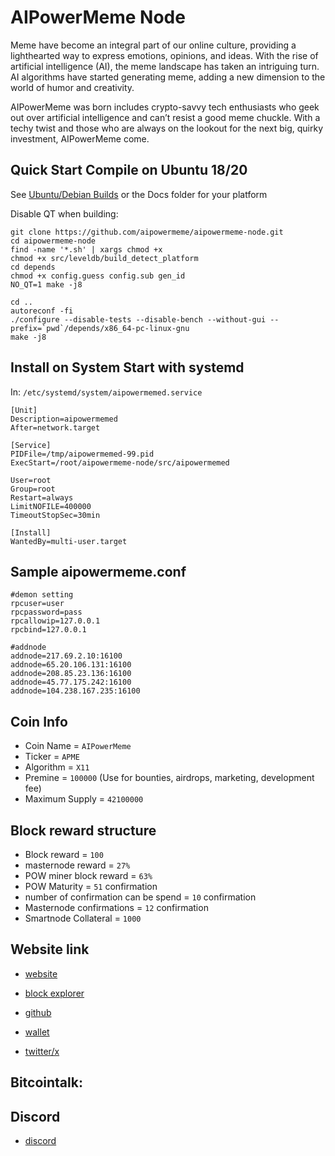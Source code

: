 AIPowerMeme Node
=================

Meme have become an integral part of our online culture, providing a lighthearted way to express emotions, opinions, and ideas. With the rise of artificial intelligence (AI), the meme landscape has taken an intriguing turn. AI algorithms have started generating meme, adding a new dimension to the world of humor and creativity.

AIPowerMeme was born includes crypto-savvy tech enthusiasts who geek out over artificial intelligence and can’t resist a good meme chuckle.
With a techy twist and those who are always on the lookout for the next big, quirky investment, AIPowerMeme come.

Quick Start Compile on Ubuntu 18/20
---------------------

See [Ubuntu/Debian Builds](https://github.com/aipowermeme/aipowermeme-node/blob/lata/doc/build-unix.md) or the Docs folder for your platform

Disable QT when building:

```
git clone https://github.com/aipowermeme/aipowermeme-node.git
cd aipowermeme-node
find -name '*.sh' | xargs chmod +x 
chmod +x src/leveldb/build_detect_platform
cd depends 
chmod +x config.guess config.sub gen_id
NO_QT=1 make -j8

cd ..
autoreconf -fi
./configure --disable-tests --disable-bench --without-gui --prefix=`pwd`/depends/x86_64-pc-linux-gnu
make -j8
```

Install on System Start with systemd
--------------------------
In: `/etc/systemd/system/aipowermemed.service `
```
[Unit]
Description=aipowermemed
After=network.target

[Service]
PIDFile=/tmp/aipowermemed-99.pid
ExecStart=/root/aipowermeme-node/src/aipowermemed 

User=root
Group=root
Restart=always
LimitNOFILE=400000
TimeoutStopSec=30min

[Install]
WantedBy=multi-user.target

```

Sample aipowermeme.conf
--------------------------
 
```
#demon setting
rpcuser=user
rpcpassword=pass
rpcallowip=127.0.0.1
rpcbind=127.0.0.1

#addnode
addnode=217.69.2.10:16100
addnode=65.20.106.131:16100
addnode=208.85.23.136:16100
addnode=45.77.175.242:16100
addnode=104.238.167.235:16100

```

## Coin Info
- Coin Name = `AIPowerMeme`
- Ticker = `APME`
- Algorithm = `X11`
- Premine = `100000` (Use for bounties, airdrops, marketing, development fee)
- Maximum Supply = `42100000`

## Block reward structure
- Block reward = `100`
- masternode reward = `27%`
- POW miner block reward = `63%`
- POW Maturity = `51` confirmation
- number of confirmation can be spend = `10` confirmation
- Masternode confirmations = `12` confirmation
- Smartnode Collateral = `1000`

 Website link
 ----------
- [website](https://aipowermeme.io)

- [block explorer](https://apmeexplorer.net)

- [github](https://github.com/aipowermeme) 

- [wallet](https://github.com/aipowermeme/aipowermeme-source/releases)

- [twitter/x](https://twitter.com/aipowermeme)

## Bitcointalk: 

## Discord
- [discord](https://discord.gg/VS6hUk3cE4)
